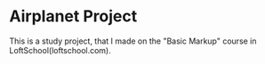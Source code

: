 # Airplanet Project

This is a study project, that I made on the "Basic Markup" course in LoftSchool(loftschool.com). 